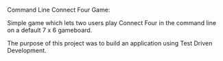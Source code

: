 Command Line Connect Four Game:

Simple game which lets two users play Connect Four in the command line
on a default 7 x 6 gameboard.

The purpose of this project was to build an application using
Test Driven Development. 


